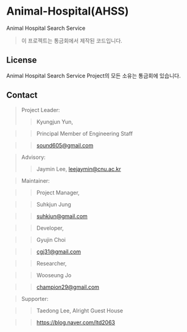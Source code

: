 # Animal-Hospital(AHSS)
Animal Hospital Search Service 

> 이 프로젝트는 통금회에서 제작된 코드입니다.

## License

Animal Hospital Search Service Project의 모든 소유는 통금회에 있습니다.

## Contact ##

> Project Leader:
>> Kyungjun Yun,

>> Principal Member of Engineering Staff

>> sound605@gmail.com

> Advisory:
>> Jaymin Lee, leejaymin@cnu.ac.kr

> Maintainer:

>> Project Manager, 

>> Suhkjun Jung

>> suhkjun@gmail.com

>> Developer, 

>> Gyujin Choi

>> cgj31@gmail.com

>> Researcher, 

>> Wooseung Jo

>> champion29@gmail.com

> Supporter:

>> Taedong Lee, Alright Guest House

>> https://blog.naver.com/ltd2063
